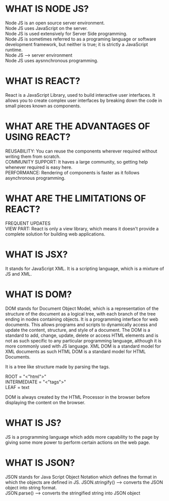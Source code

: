 # WHAT IS NODE JS?
Node JS is an open source server environment. <br/>
Node JS uses JavaScript on the server.<br/>
Node JS is used extensively for Server Side programming.<br/>
Node JS is sometimes referred to as a programing language or software development framework, but neither is true; it is strictly a JavaScript runtime.<br/>
Node JS --> server environment<br/>
Node JS uses aysnnchronous programming.<br/>

# WHAT IS REACT?<br/>
React is a JavaScript Library, used to build interactive user interfaces. It allows you to create complex user interfaces by breaking down the code in small pieces known as components.<br/>

# WHAT ARE THE ADVANTAGES OF USING REACT? <br/>
REUSABILITY: You can reuse the components wherever required without writing them from scratch. </br>
COMMUNITY SUPPORT: It haves a large community, so getting help whenever required is easy here.  </br>
PERFORMANCE: Rendering of components is faster as it follows asynchronous programming.  </br>

# WHAT ARE THE LIMITATIONS OF REACT? </br>
FREQUENT UPDATES </br>
VIEW PART: React is only a view library, which means it doesn't provide a complete solution for building web applications.</br>

# WHAT IS JSX?</br>
It stands for JavaScript XML. It is a scripting language, which is a mixture of JS and XML. 

# WHAT IS DOM?</br>
DOM stands for Document Object Model, which is a representation of the structure of the document as a logical tree, with each branch of the tree ending in nodes containing objects. It is a programming interface for web documents. This allows programs and scripts to dynamically access and update the content, structure, and style of a document. The DOM is a standard to add, change, update, delete or access HTML elements and is not as such specific to any particular programming language, although it is more commonly used with JS language. XML DOM is a standard model for XML documents as such HTML DOM is a standard model for HTML Documents.</br>

It is a tree like structure made by parsing the <HTML> tags.

ROOT = "<"html">" </br>
INTERMEDIATE = "<"tags">" </br>
LEAF = text </br>

DOM is always created by the HTML Processor in the browser before displaying the content on the browser. </br>


# WHAT IS JS?</br>
JS is a programming language which adds more capability to the page by giving some more power to perform certain actions on the web page.

# WHAT IS JSON?</br>
JSON stands for Java Script Object Notation which defines the format in which the objects are defined in JS.
JSON.stringify()  -->  converts the JSON object into string format. </br>
JSON.parse()      -->  converts the stringified string into JSON object
